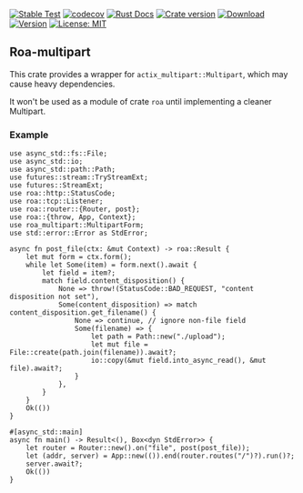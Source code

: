 [![Stable Test](https://github.com/Hexilee/roa/workflows/Stable%20Test/badge.svg)](https://github.com/Hexilee/roa/actions)
[![codecov](https://codecov.io/gh/Hexilee/roa/branch/master/graph/badge.svg)](https://codecov.io/gh/Hexilee/roa)
[![Rust Docs](https://docs.rs/roa-multipart/badge.svg)](https://docs.rs/roa-multipart)
[![Crate version](https://img.shields.io/crates/v/roa-multipart.svg)](https://crates.io/crates/roa-multipart)
[![Download](https://img.shields.io/crates/d/roa-multipart.svg)](https://crates.io/crates/roa-multipart)
[![Version](https://img.shields.io/badge/rustc-1.40+-lightgray.svg)](https://blog.rust-lang.org/2019/12/19/Rust-1.40.0.html)
[![License: MIT](https://img.shields.io/badge/License-MIT-yellow.svg)](https://github.com/Hexilee/roa/blob/master/LICENSE)

## Roa-multipart

This crate provides a wrapper for `actix_multipart::Multipart`,
which may cause heavy dependencies.

It won't be used as a module of crate `roa` until implementing a cleaner Multipart.  

### Example
```rust,no_run
use async_std::fs::File;
use async_std::io;
use async_std::path::Path;
use futures::stream::TryStreamExt;
use futures::StreamExt;
use roa::http::StatusCode;
use roa::tcp::Listener;
use roa::router::{Router, post};
use roa::{throw, App, Context};
use roa_multipart::MultipartForm;
use std::error::Error as StdError;

async fn post_file(ctx: &mut Context) -> roa::Result {
    let mut form = ctx.form();
    while let Some(item) = form.next().await {
        let field = item?;
        match field.content_disposition() {
            None => throw!(StatusCode::BAD_REQUEST, "content disposition not set"),
            Some(content_disposition) => match content_disposition.get_filename() {
                None => continue, // ignore non-file field
                Some(filename) => {
                    let path = Path::new("./upload");
                    let mut file = File::create(path.join(filename)).await?;
                    io::copy(&mut field.into_async_read(), &mut file).await?;
                }
            },
        }
    }
    Ok(())
}

#[async_std::main]
async fn main() -> Result<(), Box<dyn StdError>> {
    let router = Router::new().on("file", post(post_file));
    let (addr, server) = App::new(()).end(router.routes("/")?).run()?;
    server.await?;
    Ok(())
}
```